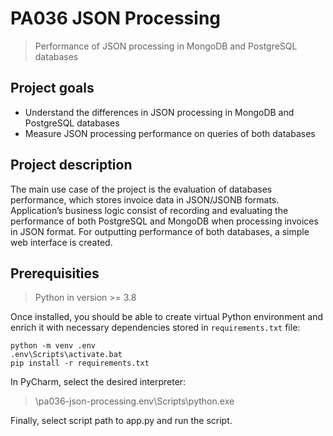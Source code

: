 # PA036 JSON Processing
> Performance of JSON processing in MongoDB and PostgreSQL databases

## Project goals
* Understand the differences in JSON processing in MongoDB and PostgreSQL databases
* Measure JSON processing performance on queries of both databases

## Project description
The main use case of the project is the evaluation of databases performance, which stores invoice data in JSON/JSONB formats.
Application’s business logic consist of recording and evaluating the performance of both PostgreSQL and MongoDB when processing invoices in JSON format.
For outputting performance of both databases, a simple web interface is created.

## Prerequisities
> Python in version >= 3.8

Once installed, you should be able to create virtual Python environment and enrich it with necessary dependencies stored in `requirements.txt` file:

```
python -m venv .env
.env\Scripts\activate.bat
pip install -r requirements.txt
```

In PyCharm, select the desired interpreter:
> \pa036-json-processing\.env\Scripts\python.exe
 
Finally, select script path to app.py and run the script.

